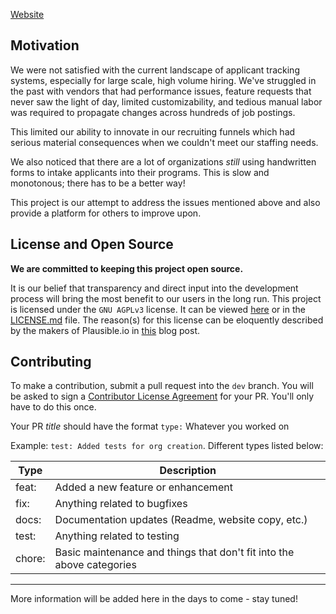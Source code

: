 [Website](https://plutomi.com)

## Motivation

We were not satisfied with the current landscape of applicant tracking systems, especially for large scale, high volume hiring. We've struggled in the past with vendors that had performance issues, feature requests that never saw the light of day, limited customizability, and tedious manual labor was required to propagate changes across hundreds of job postings.

This limited our ability to innovate in our recruiting funnels which had serious material consequences when we couldn't meet our staffing needs.

We also noticed that there are a lot of organizations _still_ using handwritten forms to intake applicants into their programs. This is slow and monotonous; there has to be a better way!

This project is our attempt to address the issues mentioned above and also provide a platform for others to improve upon.

## License and Open Source

**We are committed to keeping this project open source.**

It is our belief that transparency and direct input into the development process will bring the most benefit to our users in the long run. This project is licensed under the `GNU AGPLv3` license. It can be viewed [here](https://choosealicense.com/licenses/agpl-3.0/) or in the [LICENSE.md](LICENSE.md) file. The reason(s) for this license can be eloquently described by the makers of Plausible.io in [this](https://plausible.io/blog/open-source-licenses) blog post.

## Contributing

To make a contribution, submit a pull request into the `dev` branch. You will be asked to sign a [Contributor License Agreement](https://en.wikipedia.org/wiki/Contributor_License_Agreement) for your PR. You'll only have to do this once.

Your PR _title_ should have the format `type:` Whatever you worked on

Example: `test: Added tests for org creation`. Different types listed below:

| Type   | Description                                                           |
| ------ | --------------------------------------------------------------------- |
| feat:  | Added a new feature or enhancement                                    |
| fix:   | Anything related to bugfixes                                          |
| docs:  | Documentation updates (Readme, website copy, etc.)                    |
| test:  | Anything related to testing                                           |
| chore: | Basic maintenance and things that don't fit into the above categories |

---

More information will be added here in the days to come - stay tuned!
